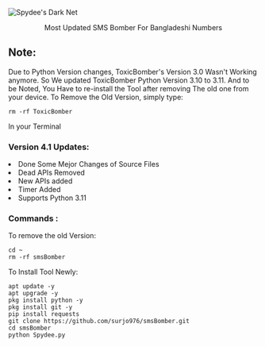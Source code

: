 ![Spydee's Dark Net](https://media.kasperskycontenthub.com/wp-content/uploads/sites/43/2022/06/15094204/sl-abstract-dark-web.jpg)
<p align="center">Most Updated SMS Bomber For Bangladeshi Numbers</p>

## Note:
Due to Python Version changes, ToxicBomber's Version 3.0 Wasn't Working anymore. So We updated ToxicBomber Python Version 3.10 to 3.11. And to be Noted, You Have to re-install the Tool after removing The old one from your device. To Remove the Old Version, simply type:
``` shell script
rm -rf ToxicBomber
```
In your Terminal

### Version 4.1 Updates:
<li>Done Some Mejor Changes of Source Files</li>
<li>Dead APIs Removed</li>
<li>New APIs added</li>
<li>Timer Added</li>
<li>Supports Python 3.11</li>

### Commands :
To remove the old Version:
``` shell script
cd ~
rm -rf smsBomber
```
To Install Tool Newly:

``` shell script
apt update -y
apt upgrade -y
pkg install python -y
pkg install git -y
pip install requests
git clone https://github.com/surjo976/smsBomber.git
cd smsBomber
python Spydee.py
```

<!-- ## Note:
<li>This Tool Is Only For Educational Purpose</li>
<li>ToxicNoob Will Never Be Responsible For Any Misuse</li>
<li>Use It At Your Own Risk</li> -->

<!-- ## Contact :
For Any Help or Suggestions, Contact With Us:
<li> Via <a href="mailto: ToxicNoob.Sl4d3.Official@gmail.com">Email</a> -->



